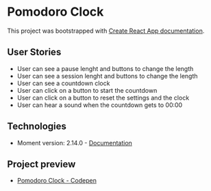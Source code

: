# Pomodoro Clock

This project was bootstrapped with [Create React App documentation](https://facebook.github.io/create-react-app/docs/getting-started).

## User Stories

- User can see a pause lenght and buttons to change the length
- User can see a session lenght and buttons to change the length
- User can see a countdown clock
- User can click on a button to start the countdown
- User can click on a button to reset the settings and the clock
- User can hear a sound when the countdown gets to 00:00

## Technologies

- Moment version: 2.14.0 - [Documentation](https://momentjs.com/docs/)

## Project preview

- [Pomodoro Clock - Codepen](https://codepen.io/stormi186/full/NZZxJE)


